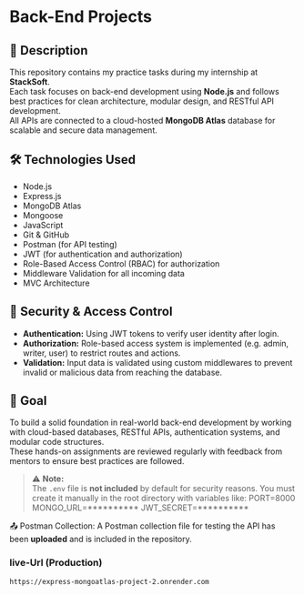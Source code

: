 #  Back-End Projects

## 📝 Description  
This repository contains my practice tasks during my internship at **StackSoft**.  
Each task focuses on back-end development using **Node.js** and follows best practices for clean architecture, modular design, and RESTful API development.  
All APIs are connected to a cloud-hosted **MongoDB Atlas** database for scalable and secure data management.

## 🛠️ Technologies Used  
- Node.js  
- Express.js  
- MongoDB Atlas  
- Mongoose  
- JavaScript  
- Git & GitHub  
- Postman (for API testing)  
- JWT (for authentication and authorization)  
- Role-Based Access Control (RBAC) for authorization  
- Middleware Validation for all incoming data  
- MVC Architecture  

## 🔐 Security & Access Control
- **Authentication:** Using JWT tokens to verify user identity after login.
- **Authorization:** Role-based access system is implemented (e.g. admin, writer, user) to restrict routes and actions.
- **Validation:** Input data is validated using custom middlewares to prevent invalid or malicious data from reaching the database.

## 🚀 Goal  
To build a solid foundation in real-world back-end development by working with cloud-based databases, RESTful APIs, authentication systems, and modular code structures.  
These hands-on assignments are reviewed regularly with feedback from mentors to ensure best practices are followed.

> ⚠️ **Note:**  
> The `.env` file is **not included** by default for security reasons. You must create it manually in the root directory with variables like:
PORT=8000
MONGO_URL=**********
JWT_SECRET=**********

📤 Postman Collection:
A Postman collection file for testing the API has been **uploaded** and is included in the repository.

### live-Url (Production)
```https
https://express-mongoatlas-project-2.onrender.com

